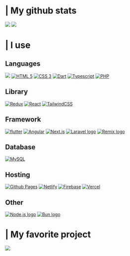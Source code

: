 # | My github stats
<img src="https://github-readme-stats.vercel.app/api?username=jokay03J&theme=dark&show_icons=true"/>
<img src="https://github-readme-stats.vercel.app/api/top-langs/?username=jokay03J&theme=dark"/>

# | I use
## Languages
<a href="https://developer.mozilla.org/pl/docs/Web/JavaScript" target="_blank" rel="nofollow noreferrer noopener"><img src="https://img.shields.io/badge/javascript%20-%23323330.svg?&style=for-the-badge&logo=javascript&logoColor=%23F7DF1E"/></a>
<a href="https://developer.mozilla.org/fr/docs/Web/HTML"><img src="https://img.shields.io/badge/html5-%23E34F26.svg?style=for-the-badge&logo=html5&logoColor=white" alt="HTML 5"/></a>
<a href="https://developer.mozilla.org/fr/docs/Web/CSS"><img src="https://img.shields.io/badge/css3-%231572B6.svg?style=for-the-badge&logo=css3&logoColor=white" alt="CSS 3"/></a>
<a href="https://dart.dev"><img src="https://img.shields.io/badge/dart-%230175C2.svg?style=for-the-badge&logo=dart&logoColor=white" alt="Dart"/></a>
<a href="https://www.typescriptlang.org"><img src="https://img.shields.io/badge/typescript-%23007ACC.svg?style=for-the-badge&logo=typescript&logoColor=white" alt="Typescript"/></a>
<a href="https://php.net"><img src="https://img.shields.io/badge/php-%23777BB4.svg?style=for-the-badge&logo=php&logoColor=white" alt="PHP"/></a>

## Library
<a href="https://redux.js.org/"><img src="https://img.shields.io/badge/redux-%23593d88.svg?style=for-the-badge&logo=redux&logoColor=white" alt="Redux" /></a>
<a href="https://reactjs.org"><img src="https://img.shields.io/badge/react-%2320232a.svg?style=for-the-badge&logo=react&logoColor=%2361DAFB" alt="React"/></a>
<a href="https://tailwindcss.com"><img src="https://img.shields.io/badge/tailwindcss-%2338B2AC.svg?style=for-the-badge&logo=tailwind-css&logoColor=white" alt="TailwindCSS"/></a>

## Framework
<a href="https://flutter.dev"><img src="https://img.shields.io/badge/Flutter-%2302569B.svg?style=for-the-badge&logo=Flutter&logoColor=white" alt="flutter" /></a>
<a href="https://angular.dev"><img src="https://img.shields.io/badge/angular-%23DD0031.svg?style=for-the-badge&logo=angular&logoColor=white" alt="Angular"/></a>
<a href="https://nextjs.org"><img src="https://img.shields.io/badge/Next-black?style=for-the-badge&logo=next.js&logoColor=white" alt="Next.js"/></a>
<a href="https://laravel.com"><img src="https://img.shields.io/badge/laravel-%23FF2D20.svg?style=for-the-badge&logo=laravel&logoColor=white" alt="Laravel logo"/></a>
<a href="https://remix.run"><img src="https://img.shields.io/badge/remix-%23000.svg?style=for-the-badge&logo=remix&logoColor=white" alt="Remix logo"/></a>

## Database
<a href="https://www.mysql.com/fr"><img src="https://img.shields.io/badge/mysql-%2300f.svg?style=for-the-badge&logo=mysql&logoColor=white" alt="MySQL"/></a>

## Hosting
<a href="https://pages.github.com"><img src="https://img.shields.io/badge/github%20pages-121013?style=for-the-badge&logo=github&logoColor=white" alt="Github Pages"/></a>
<a href="https://www.netlify.com"><img src="https://img.shields.io/badge/netlify-%23000000.svg?style=for-the-badge&logo=netlify&logoColor=#00C7B7" alt="Netlify"/></a>
<a href="https://firebase.google.com"><img src="https://img.shields.io/badge/firebase-%23039BE5.svg?style=for-the-badge&logo=firebase" alt="Firebase" /></a>
<a href="https://vercel.com"><img src="https://img.shields.io/badge/vercel-%23000000.svg?style=for-the-badge&logo=vercel&logoColor=white" alt="Vercel"/></a>

## Other
<a href="https://nodejs.org/"><img src="https://img.shields.io/badge/node.js%20-%2343853D.svg?&style=for-the-badge&logo=node.js&logoColor=white" alt="Node.js logo"/></a>
<a href="https://bun.sh"><img src="https://img.shields.io/badge/Bun-%23000000.svg?style=for-the-badge&logo=bun&logoColor=white" alt="Bun logo"/></a>

# | My favorite project
<img src="https://github-readme-stats.vercel.app/api/pin/?username=jokay03J&repo=embedgenerator&theme=dark"/>
